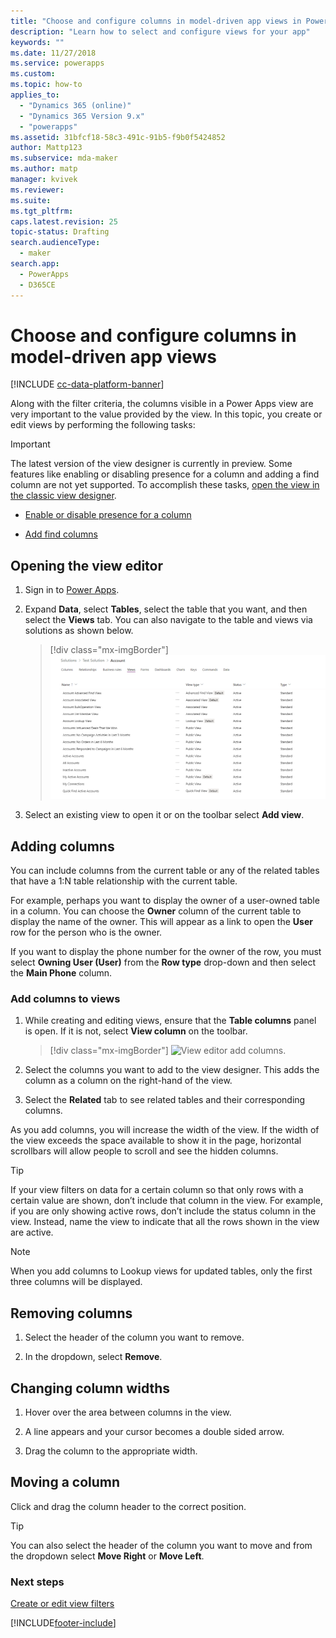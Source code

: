 ```yaml
---
title: "Choose and configure columns in model-driven app views in Power Apps | MicrosoftDocs"
description: "Learn how to select and configure views for your app"
keywords: ""
ms.date: 11/27/2018
ms.service: powerapps
ms.custom: 
ms.topic: how-to
applies_to: 
  - "Dynamics 365 (online)"
  - "Dynamics 365 Version 9.x"
  - "powerapps"
ms.assetid: 31bfcf18-58c3-491c-91b5-f9b0f5424852
author: Mattp123
ms.subservice: mda-maker
ms.author: matp
manager: kvivek
ms.reviewer: 
ms.suite: 
ms.tgt_pltfrm: 
caps.latest.revision: 25
topic-status: Drafting
search.audienceType: 
  - maker
search.app: 
  - PowerApps
  - D365CE
---
```


# Choose and configure columns in model-driven app views

[!INCLUDE [cc-data-platform-banner](../../includes/cc-data-platform-banner.md)]

<a name="BKMK_ChooseAndConfigureColumns"></a>   

 Along with the filter criteria, the columns visible in a Power Apps view are very important to the value provided by the view. In this topic, you create or edit views by performing the following tasks:  
    
  > [!IMPORTANT]
  > The latest version of the view designer is currently in preview. Some features like enabling or disabling presence for a column and adding a find column are not yet supported. To accomplish these tasks, [open the view in the classic view designer](/dynamics365/customer-engagement/customize/create-and-edit-views#open-the-classic-view-designer).
  >  -   [Enable or disable presence for a column](/dynamics365/customer-engagement/customize/choose-and-configure-columns#BKMK_EnableOrDisablePresence)  
  >
  >  -   [Add find columns](/dynamics365/customer-engagement/customize/choose-and-configure-columns#BKMK_AddFindColumns) 



## Opening the view editor

1.  Sign in to [Power Apps](https://make.powerapps.com/?utm_source=padocs&utm_medium=linkinadoc&utm_campaign=referralsfromdoc).  

2.  Expand **Data**, select **Tables**, select the table that you want, and then select the **Views** tab. You can also navigate to the table and views via solutions as shown below.

    > [!div class="mx-imgBorder"] 
    > ![Account view definitions.](media/account-view-definitions.png)

3. Select an existing view to open it or on the toolbar select **Add view**. 

<a name="BKMK_AddColumns"></a>   
## Adding columns  
 You can include columns from the current table or any of the related tables that have a 1:N table relationship with the current table.  
  
 For example, perhaps you want to display the owner of a user-owned table in a column. You can choose the **Owner** column of the current table to display the name of the owner. This will appear as a link to open the **User** row for the person who is the owner.  
  
 If you want to display the phone number for the owner of the row, you must select **Owning User (User)** from the **Row type** drop-down and then select the **Main Phone** column.  
  
### Add columns to views  
  
1.  While creating and editing views, ensure that the **Table columns** panel is open. If it is not, select **View column** on the toolbar. 

    > [!div class="mx-imgBorder"] 
    > ![View editor add columns.](media/fields-drawer-view-designer.png)

2.  Select the columns you want to add to the view designer. This adds the column as a column on the right-hand of the view.

3.  Select the **Related** tab to see related tables and their corresponding columns.
  
 As you add columns, you will increase the width of the view. If the width of the view exceeds the space available to show it in the page, horizontal scrollbars will allow people to scroll and see the hidden columns.  
  
> [!TIP]
>  If your view filters on data for a certain column so that only rows with a certain value are shown, don’t include that column in the view. For example, if you are only showing active rows, don’t include the status column in the view. Instead, name the view to indicate that all the rows shown in the view are active.  
  
> [!NOTE]
>  When you add columns to Lookup views for updated tables, only the first three columns will be displayed.  
  
<a name="BKMK_RemoveColumns"></a>   
## Removing columns  
  
1.  Select the header of the column you want to remove.  
  
2.  In the dropdown, select **Remove**.  
  
<a name="BKMK_ChangeColumnWidth"></a>   
## Changing column widths 
  
1.  Hover over the area between columns in the view.  
  
2.  A line appears and your cursor becomes a double sided arrow.  
  
3.  Drag the column to the appropriate width.  
  
<a name="BKMK_MoveAColumns"></a>   
## Moving a column  
  
Click and drag the column header to the correct position.
  
> [!TIP]
>   You can also select the header of the column you want to move and from the dropdown select **Move Right** or **Move Left**.  


  
### Next steps
[Create or edit view filters](create-edit-view-filters.md)


[!INCLUDE[footer-include](../../includes/footer-banner.md)]